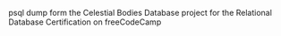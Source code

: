 psql dump form the Celestial Bodies Database project for the Relational Database Certification on freeCodeCamp
